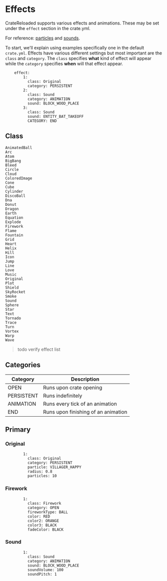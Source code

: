 # Effects

CrateReloaded supports various effects and animations. These may be set under the `effect` section
in the crate.yml.

For reference: [particles](reference/particles.md) and [sounds](reference/sounds.md).

To start, we'll explain using examples specifically one in the default `crate.yml`.
Effects have various different settings but most important are the `class` and `category`.
The `class` specifies **what** kind of effect will appear while the `category` specifies
**when** will that effect appear.

```YML
    effect:
        1:
          class: Original
          category: PERSISTENT
        2:
          class: Sound
          category: ANIMATION
          sound: BLOCK_WOOD_PLACE
        3:
          class: Sound
          sound: ENTITY_BAT_TAKEOFF
          CATEGORY: END
```

## Class

```YML
AnimatedBall
Arc
Atom
BigBang
Bleed
Circle
Cloud
ColoredImage
Cone
Cube
Cylinder
DiscoBall
Dna
Donut
Dragon
Earth
Equation
Explode
Firework
Flame
Fountain
Grid
Heart
Helix
Hill
Icon
Jump
Line
Love
Music
Original
Plot
Shield
SkyRocket
Smoke
Sound
Sphere
Star
Text
Tornado
Trace
Turn
Vortex
Warp
Wave
```

> todo verify effect list

## Categories

| **Category** | **Description**                     |
| ------------ | ----------------------------------- |
| OPEN         | Runs upon crate opening             |
| PERSISTENT   | Runs indefinitely                   |
| ANIMATION    | Runs every tick of an animation     |
| END          | Runs upon finishing of an animation |

## Primary

### Original

```YML
        1:
          class: Original
          category: PERSISTENT
          particle: VILLAGER_HAPPY
          radius: 0.8
          particles: 10
```

### Firework

```YML
        1:
          class: Firework
          category: OPEN
          fireworkType: BALL
          color: RED
          color2: ORANGE
          color3: BLACK
          fadeColor: BLACK
```

### Sound

```YML
        1:
          class: Sound
          category: ANIMATION
          sound: BLOCK_WOOD_PLACE
          soundVolume: 100
          soundPitch: 1
```

